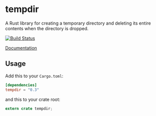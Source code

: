 tempdir
=======

A Rust library for creating a temporary directory and deleting its entire
contents when the directory is dropped.

[![Build Status](https://travis-ci.org/rust-lang/tempdir.svg?branch=master)](https://travis-ci.org/rust-lang/tempdir)

[Documentation](http://doc.rust-lang.org/tempdir)

## Usage

Add this to your `Cargo.toml`:

```toml
[dependencies]
tempdir = "0.3"
```

and this to your crate root:

```rust
extern crate tempdir;
```
